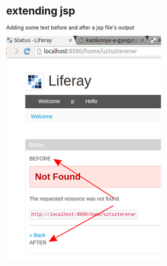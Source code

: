 # extending jsp

Adding some text before and after a jsp file's output

![screenshot](screenshot.png)